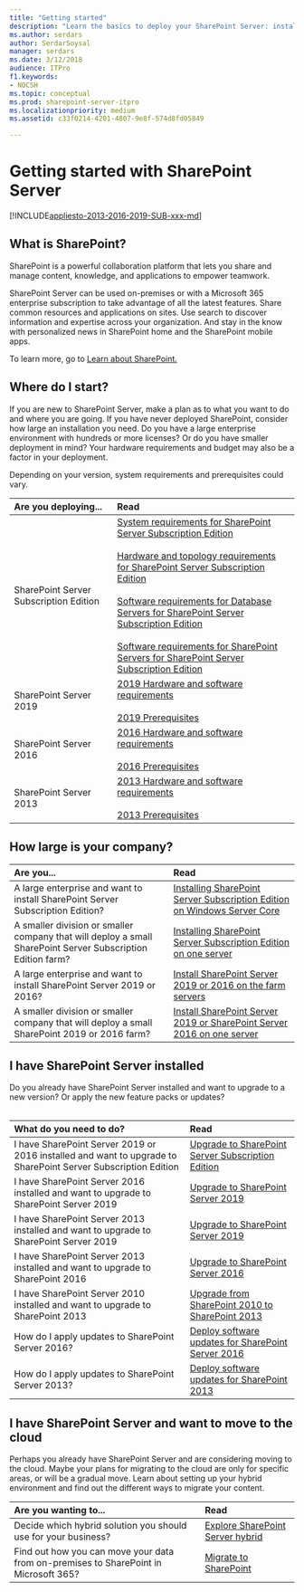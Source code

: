 ```yaml
---
title: "Getting started"
description: "Learn the basics to deploy your SharePoint Server: install, upgrade, or move to the cloud."
ms.author: serdars
author: SerdarSoysal
manager: serdars
ms.date: 3/12/2018
audience: ITPro
f1.keywords:
- NOCSH
ms.topic: conceptual
ms.prod: sharepoint-server-itpro
ms.localizationpriority: medium
ms.assetid: c33f0214-4201-4807-9e8f-574d8fd05849

---
```


# Getting started with SharePoint Server

[!INCLUDE[appliesto-2013-2016-2019-SUB-xxx-md](includes/appliesto-2013-2016-2019-SUB-xxx-md.md)]

## What is SharePoint?

SharePoint is a powerful collaboration platform that lets you share and manage content, knowledge, and applications to empower teamwork.
  
SharePoint Server can be used on-premises or with a Microsoft 365 enterprise subscription to take advantage of all the latest features. Share common resources and applications on sites. Use search to discover information and expertise across your organization. And stay in the know with personalized news in SharePoint home and the SharePoint mobile apps.

To learn more, go to <a href="https://products.office.com/sharepoint/collaboration">Learn about SharePoint. </a>
  
## Where do I start?

If you are new to SharePoint Server, make a plan as to what you want to do and where you are going. If you have never deployed SharePoint, consider how large an installation you need. Do you have a large enterprise environment with hundreds or more licenses?  Or do you have smaller deployment in mind?  Your hardware requirements and budget may also be a factor in your deployment.

Depending on your version, system requirements and prerequisites could vary.

|**Are you deploying...**|**Read**|
|:-----|:-----|
|SharePoint Server Subscription Edition<br/>|[System requirements for SharePoint Server Subscription Edition](install/system-requirements-for-sharepoint-subscription-edition.md) <br/><br/>[Hardware and topology requirements for SharePoint Server Subscription Edition](install/hardware-and-topology-requirements-for-sharepoint-server-subscription-editon.md) <br/><br/>[Software requirements for Database Servers for SharePoint Server Subscription Edition](install/software-requirements-for-database-servers-for-sharepoint-server-subscription-edition.md) <br/><br/>[Software requirements for SharePoint Servers for SharePoint Server Subscription Edition](install/software-requirements-for-sharepoint-servers-for-sharepoint-server-subscription-edition.md)|
|SharePoint Server 2019<br/>|[2019 Hardware and software requirements](install/hardware-and-software-requirements-2019.md)<br/><br/>[2019 Prerequisites](install/prerequisites-2019.md)<br/>|
|SharePoint Server 2016<br/>|[2016 Hardware and software requirements](install/hardware-and-software-requirements.md)<br/><br/>[2016 Prerequisites](install/prerequisites-2019.md)<br/>|
|SharePoint Server 2013<br/>|[2013 Hardware and software requirements](install/hardware-software-requirements-2013.md)<br/><br/>[2013 Prerequisites](install/prerequisites.md)<br/>|

## How large is your company?  
  
|**Are you...**|**Read**|
|:-----|:-----|
|A large enterprise and want to install SharePoint Server Subscription Edition?  <br/> | [Installing SharePoint Server Subscription Edition on Windows Server Core](install/installing-sharepoint-server-subscription-edition-on-windows-server-core.md) <br/> |
|A smaller division or smaller company that will deploy a small SharePoint Server Subscription Edition farm?  <br/> | [Installing SharePoint Server Subscription Edition on one server](install/installing-sharepoint-subscription-edition-on-one-server.md)<br/> |
|A large enterprise and want to install SharePoint Server 2019 or 2016? <br/> |[Install SharePoint Server 2019 or 2016 on the farm servers](install/install-sharepoint-server-2016-across-multiple-servers.md#InstallSP) <br/> |
|A smaller division or smaller company that will deploy a small SharePoint 2019 or 2016 farm?  <br/> |[Install SharePoint Server 2019 or SharePoint Server 2016 on one server](install/install-sharepoint-server-2016-on-one-server.md) <br/> |

## I have SharePoint Server installed

Do you already have SharePoint Server installed and want to upgrade to a new version? Or apply the new feature packs or updates?<br/>
<br/>

|**What do you need to do?**|**Read**|
|:-----|:-----|
|I have SharePoint Server 2019 or 2016 installed and want to upgrade to SharePoint Server Subscription Edition|[Upgrade to SharePoint Server Subscription Edition](upgrade-and-update/upgrade-to-sharepoint-server-subscription-edition.md)|
|I have SharePoint Server 2016 installed and want to upgrade to SharePoint Server 2019|[Upgrade to SharePoint Server 2019](/sharepoint/upgrade-and-update/upgrade-to-sharepoint-server-2019)|
|I have SharePoint Server 2013 installed and want to upgrade to SharePoint Server 2019|[Upgrade to SharePoint Server 2019](upgrade-and-update/upgrade-from-sharepoint2013-to-sharepointserver-2019.md)|
|I have SharePoint Server 2013 installed and want to upgrade to SharePoint 2016|[Upgrade to SharePoint Server 2016](upgrade-and-update/upgrade-to-sharepoint-server-2016.md)|
|I have SharePoint Server 2010 installed and want to upgrade to SharePoint 2013|[Upgrade from SharePoint 2010 to SharePoint 2013](upgrade-and-update/upgrade-from-sharepoint-2010-to-sharepoint-2013.md)|
|How do I apply updates to SharePoint Server 2016?|[Deploy software updates for SharePoint Server 2016](upgrade-and-update/deploy-updates-for-sharepoint-server-2016.md)|
|How do I apply updates to SharePoint Server 2013?|[Deploy software updates for SharePoint 2013](upgrade-and-update/deploy-software-updates-for-sharepoint-2013.md)|

## I have SharePoint Server and want to move to the cloud

Perhaps you already have SharePoint Server and are considering moving to the cloud. Maybe your plans for migrating to the cloud are only for specific areas, or will be a gradual move. Learn about setting up your hybrid environment and find out the different ways to migrate your content.

|**Are you wanting to...**|**Read**|
|:-----|:-----|
|Decide which hybrid solution you should use for your business?  <br/> |[Explore SharePoint Server hybrid](hybrid/explore-sharepoint-server-hybrid.md) <br/> |
|Find out how you can move your data from on-premises to SharePoint in Microsoft 365? <br/> |[Migrate to SharePoint](/sharepointmigration/migrate-to-sharepoint-online) <br/> |
